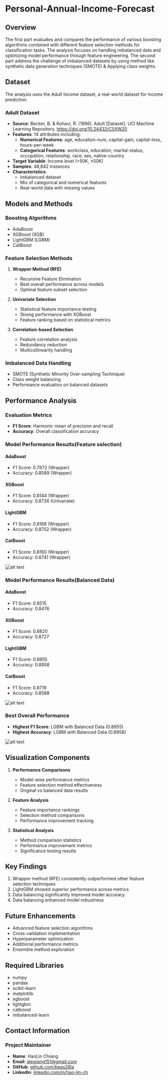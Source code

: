 # Personal-Annual-Income-Forecast

## Overview
The first part evaluates and compares the performance of various boosting algorithms combined with different feature selection methods for classification tasks. The analysis focuses on handling imbalanced data and optimizing model performance through feature engineering.
The second part address the challenge of imbalanced datasets by using method like synthetic data generation techniques (SMOTE) & Applying class weights.

## Dataset
The analysis uses the Adult Income dataset, a real-world dataset for income prediction:

### Adult Dataset
- **Source**: Becker, B. & Kohavi, R. (1996). Adult [Dataset]. UCI Machine Learning Repository. https://doi.org/10.24432/C5XW20
- **Features**: 14 attributes including:
  - **Numerical Features**: age, education-num, capital-gain, capital-loss, hours-per-week
  - **Categorical Features**: workclass, education, marital-status, occupation, relationship, race, sex, native-country
- **Target Variable**: Income level (>50K, ≤50K)
- **Samples**: 48,842 instances
- **Characteristics**: 
  - Imbalanced dataset
  - Mix of categorical and numerical features
  - Real-world data with missing values

## Models and Methods

### Boosting Algorithms
- AdaBoost
- XGBoost (XGB)
- LightGBM (LGBM)
- CatBoost

### Feature Selection Methods
1. **Wrapper Method (RFE)**
   - Recursive Feature Elimination
   - Best overall performance across models
   - Optimal feature subset selection

2. **Univariate Selection**
   - Statistical feature importance testing
   - Strong performance with XGBoost
   - Feature ranking based on statistical metrics

3. **Correlation-based Selection**
   - Feature correlation analysis
   - Redundancy reduction
   - Multicollinearity handling

### Imbalanced Data Handling
- SMOTE (Synthetic Minority Over-sampling Technique)
- Class weight balancing
- Performance evaluation on balanced datasets

## Performance Analysis

### Evaluation Metrics
- **F1 Score**: Harmonic mean of precision and recall
- **Accuracy**: Overall classification accuracy

### Model Performance Results(Feature selection)

#### AdaBoost
- F1 Score: 0.7872 (Wrapper)
- Accuracy: 0.8589 (Wrapper)

#### XGBoost
- F1 Score: 0.8144 (Wrapper)
- Accuracy: 0.8726 (Univariate)

#### LightGBM
- F1 Score: 0.8188 (Wrapper)
- Accuracy: 0.8752 (Wrapper)

#### CatBoost
- F1 Score: 0.8160 (Wrapper)
- Accuracy: 0.8741 (Wrapper)

![alt text](image-1.png)

### Model Performance Results(Balanced Data)

#### AdaBoost
- F1 Score: 0.8515
- Accuracy: 0.8476

#### XGBoost
- F1 Score: 0.8820
- Accuracy: 0.8727

#### LightGBM
- F1 Score: 0.8955
- Accuracy: 0.8958

#### CatBoost
- F1 Score: 0.8719
- Accuracy: 0.8588

![alt text](image.png)

### Best Overall Performance
- **Highest F1 Score**: LGBM with Balanced Data (0.8955)
- **Highest Accuracy**: LGBM with Balanced Data (0.8958)

![alt text](image-2.png)

## Visualization Components
1. **Performance Comparisons**
   - Model-wise performance metrics
   - Feature selection method effectiveness
   - Original vs balanced data results

2. **Feature Analysis**
   - Feature importance rankings
   - Selection method comparisons
   - Performance improvement tracking

3. **Statistical Analysis**
   - Method comparison statistics
   - Performance improvement metrics
   - Significance testing results

## Key Findings
1. Wrapper method (RFE) consistently outperformed other feature selection techniques
2. LightGBM showed superior performance across metrics
3. Data balancing significantly improved model accuracy
4. Data balancing enhanced model robustness

## Future Enhancements
- Advanced feature selection algorithms
- Cross-validation implementation
- Hyperparameter optimization
- Additional performance metrics
- Ensemble method exploration

## Required Libraries
- numpy
- pandas
- scikit-learn
- matplotlib
- xgboost
- lightgbm
- catboost
- imbalanced-learn

## Contact Information

### Project Maintainer
- **Name**: HaoLin Chiang
- **Email**: alexjiang151@gmail.com
- **GitHub**: [github.com/beas28la](https://github.com/beas28la)
- **LinkedIn**: [linkedin.com/in/hao-lin-ch](https://www.linkedin.com/in/hao-lin-ch/)
